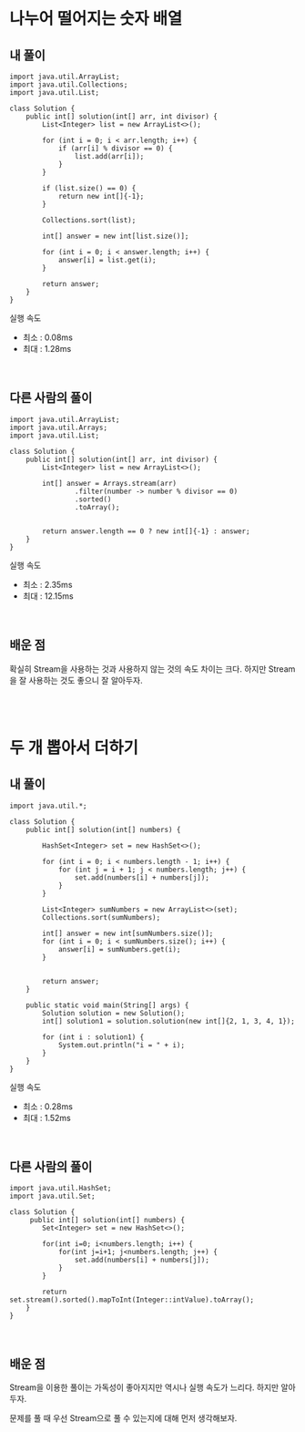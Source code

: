 # 나누어 떨어지는 숫자 배열

## 내 풀이

```
import java.util.ArrayList;
import java.util.Collections;
import java.util.List;

class Solution {
    public int[] solution(int[] arr, int divisor) {
        List<Integer> list = new ArrayList<>();

        for (int i = 0; i < arr.length; i++) {
            if (arr[i] % divisor == 0) {
                list.add(arr[i]);
            }
        }

        if (list.size() == 0) {
            return new int[]{-1};
        }

        Collections.sort(list);

        int[] answer = new int[list.size()];

        for (int i = 0; i < answer.length; i++) {
            answer[i] = list.get(i);
        }

        return answer;
    }
}
```

실행 속도
- 최소 : 0.08ms
- 최대 : 1.28ms

<br/>

## 다른 사람의 풀이

```
import java.util.ArrayList;
import java.util.Arrays;
import java.util.List;

class Solution {
    public int[] solution(int[] arr, int divisor) {
        List<Integer> list = new ArrayList<>();

        int[] answer = Arrays.stream(arr)
                .filter(number -> number % divisor == 0)
                .sorted()
                .toArray();


        return answer.length == 0 ? new int[]{-1} : answer;
    }
}
```

실행 속도
- 최소 : 2.35ms
- 최대 : 12.15ms

<br/>

## 배운 점

확실히 Stream을 사용하는 것과 사용하지 않는 것의 속도 차이는 크다. 하지만 Stream을 잘 사용하는 것도 좋으니 잘 알아두자.

<br/>
<br/>

# 두 개 뽑아서 더하기

## 내 풀이

```
import java.util.*;

class Solution {
    public int[] solution(int[] numbers) {

        HashSet<Integer> set = new HashSet<>();

        for (int i = 0; i < numbers.length - 1; i++) {
            for (int j = i + 1; j < numbers.length; j++) {
                set.add(numbers[i] + numbers[j]);
            }
        }

        List<Integer> sumNumbers = new ArrayList<>(set);
        Collections.sort(sumNumbers);

        int[] answer = new int[sumNumbers.size()];
        for (int i = 0; i < sumNumbers.size(); i++) {
            answer[i] = sumNumbers.get(i);
        }


        return answer;
    }

    public static void main(String[] args) {
        Solution solution = new Solution();
        int[] solution1 = solution.solution(new int[]{2, 1, 3, 4, 1});

        for (int i : solution1) {
            System.out.println("i = " + i);
        }
    }
}
```

실행 속도
- 최소 : 0.28ms
- 최대 : 1.52ms

<br/>

## 다른 사람의 풀이

```
import java.util.HashSet;
import java.util.Set;

class Solution {
     public int[] solution(int[] numbers) {
        Set<Integer> set = new HashSet<>();

        for(int i=0; i<numbers.length; i++) {
            for(int j=i+1; j<numbers.length; j++) {
                set.add(numbers[i] + numbers[j]);
            }
        }

        return set.stream().sorted().mapToInt(Integer::intValue).toArray();
    }
}
```

<br/>

## 배운 점

Stream을 이용한 풀이는 가독성이 좋아지지만 역시나 실행 속도가 느리다. 하지만 알아두자.

문제를 풀 때 우선 Stream으로 풀 수 있는지에 대해 먼저 생각해보자.
